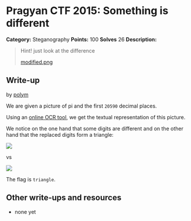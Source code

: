 # Pragyan CTF 2015: Something is different

**Category:** Steganography
**Points:** 100
**Solves** 26
**Description:**

> Hint! just look at the difference
>
> [modified.png](modified.png)

## Write-up

by [polym](https://github.com/abpolym)

We are given a picture of pi and the first `20590` decimal places.

Using an [online OCR tool](http://www.free-ocr.com/), we get the textual representation of this picture.

We notice on the one hand that some digits are different and on the other hand that the replaced digits form a triangle:

![](a.png)

vs

![](b.png)

The flag is `triangle`.

## Other write-ups and resources

* none yet
